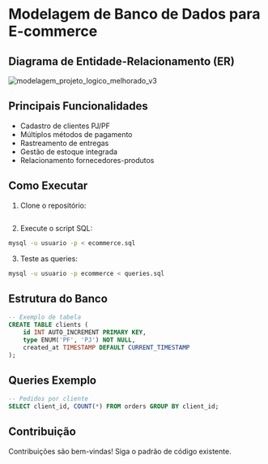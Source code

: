 # Modelagem de Banco de Dados para E-commerce

## Diagrama de Entidade-Relacionamento (ER)
![modelagem_projeto_logico_melhorado_v3](https://github.com/user-attachments/assets/fb2fdf90-bb17-4199-8109-ee5ea1b7b325)


## Principais Funcionalidades
- Cadastro de clientes PJ/PF
- Múltiplos métodos de pagamento
- Rastreamento de entregas
- Gestão de estoque integrada
- Relacionamento fornecedores-produtos

## Como Executar

1. Clone o repositório:
```bash git clone https://github.com/crgolart12/ecommerce-database/tree/main

```

2. Execute o script SQL:
```bash
mysql -u usuario -p < ecommerce.sql
```

3. Teste as queries:
```bash
mysql -u usuario -p ecommerce < queries.sql
```

## Estrutura do Banco
```sql
-- Exemplo de tabela
CREATE TABLE clients (
    id INT AUTO_INCREMENT PRIMARY KEY,
    type ENUM('PF', 'PJ') NOT NULL,
    created_at TIMESTAMP DEFAULT CURRENT_TIMESTAMP
);
```

## Queries Exemplo
```sql
-- Pedidos por cliente
SELECT client_id, COUNT(*) FROM orders GROUP BY client_id;
```

## Contribuição
Contribuições são bem-vindas! Siga o padrão de código existente.
